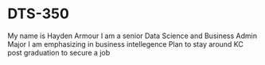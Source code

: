 # DTS-350
My name is Hayden Armour
I am a senior Data Science and Business Admin Major
I am emphasizing in business intellegence 
Plan to stay around KC post graduation to secure a job 
